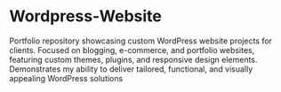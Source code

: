 # Wordpress-Website
Portfolio repository showcasing custom WordPress website projects for clients. Focused on blogging, e-commerce, and portfolio websites, featuring custom themes, plugins, and responsive design elements. Demonstrates my ability to deliver tailored, functional, and visually appealing WordPress solutions
